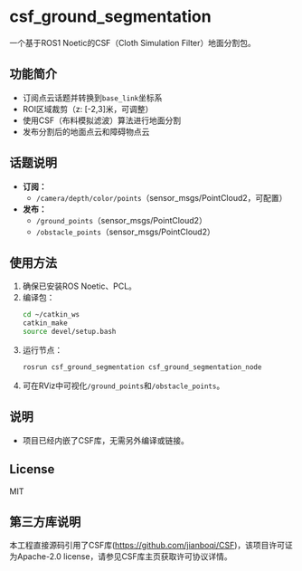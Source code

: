 # csf_ground_segmentation

一个基于ROS1 Noetic的CSF（Cloth Simulation Filter）地面分割包。

## 功能简介
- 订阅点云话题并转换到`base_link`坐标系
- ROI区域裁剪（z: [-2,3]米，可调整）
- 使用CSF（布料模拟滤波）算法进行地面分割
- 发布分割后的地面点云和障碍物点云

## 话题说明
- **订阅：**
  - `/camera/depth/color/points`（sensor_msgs/PointCloud2，可配置）
- **发布：**
  - `/ground_points`（sensor_msgs/PointCloud2）
  - `/obstacle_points`（sensor_msgs/PointCloud2）

## 使用方法
1. 确保已安装ROS Noetic、PCL。
2. 编译包：
   ```bash
   cd ~/catkin_ws
   catkin_make
   source devel/setup.bash
   ```
3. 运行节点：
   ```bash
   rosrun csf_ground_segmentation csf_ground_segmentation_node
   ```
4. 可在RViz中可视化`/ground_points`和`/obstacle_points`。

## 说明
- 项目已经内嵌了CSF库，无需另外编译或链接。

## License
MIT

## 第三方库说明
本工程直接源码引用了CSF库(https://github.com/jianboqi/CSF)，该项目许可证为Apache-2.0 license，请参见CSF库主页获取许可协议详情。